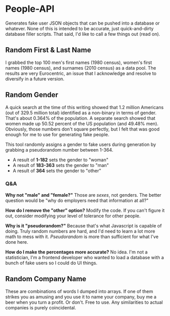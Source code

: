 # People-API
Generates fake user JSON objects that can be pushed into a database or whatever. None of this is intended to be accurate, just quick-and-dirty database filler scripts. That said, I'd like to call a few things out (read on).

## Random First & Last Name
I grabbed the top 100 men's first names (1980 census), women's first names (1980 census), and surnames (2010 census) as a data pool. The results are very Eurocentric, an issue that I acknowledge and resolve to diversify in a future version.

## Random Gender
A quick search at the time of this writing showed that 1.2 million Americans (out of 329.5 million total) identified as a non-binary in terms of gender. That's about 0.364% of the population. A separate search showed that women made up 50.52 percent of the US population (and 49.48% men). Obviously, those numbers don't square perfectly, but I felt that was good enough for me to use for generating fake people.

This tool randomly assigns a gender to fake users during generation by grabbing a pseudorandom number between 1-364.

- A result of **1-182** sets the gender to "woman"
- A result of **183-363** sets the gender to "man"
- A result of **364** sets the gender to "other"

### Q&A

**Why not "male" and "female?"**
Those are *sexes*, not genders. The better question would be "why do employers need that information at all?"

**How do I remove the "other" option?**
Modify the code. If you can't figure it out, consider modifying your level of tolerance for other people.

**Why is it "pseudorandom?"**
Because that's what Javascript is capable of doing. Truly random numbers are hard, and I'd need to learn a lot more math to mess with it. *Pseudorandom* is more than sufficient for what I've done here.

**How do I make the percentages more accurate?**
No idea. I'm not a statistician, I'm a frontend developer who wanted to load a database with a bunch of fake users so I could do UI things.

## Random Company Name
These are combinations of words I dumped into arrays. If one of them strikes you as amusing and you use it to name your company, buy me a beer when you turn a profit. Or don't. Free to use. Any similarities to actual companies is purely coincidental.